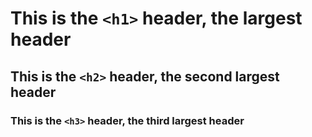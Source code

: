 # This is the `<h1>` header, the largest header
## This is the `<h2>` header, the second largest header
### This is the `<h3>` header, the third largest header
